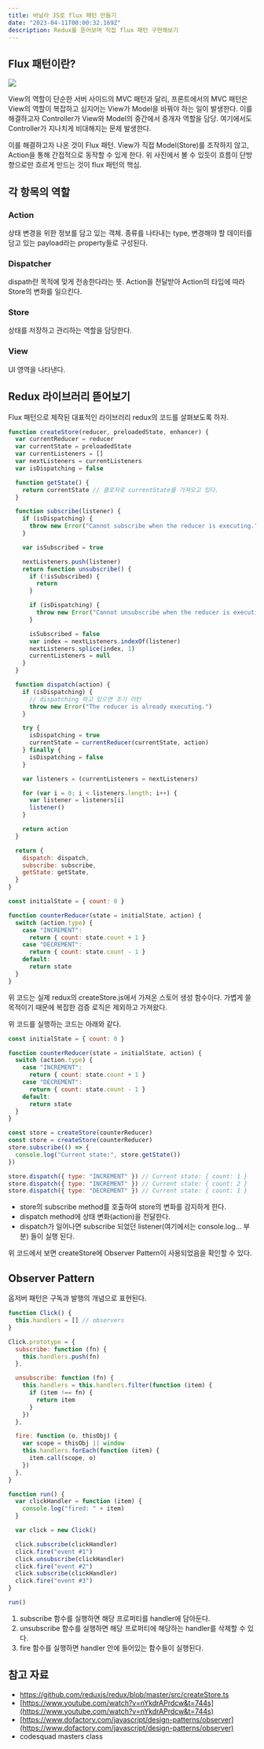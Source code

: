 ```yaml
---
title: 바닐라 JS로 flux 패턴 만들기
date: "2023-04-11T00:00:32.169Z"
description: Redux를 뜯어보며 직접 flux 패턴 구현해보기
---
```


## Flux 패턴이란?

![](https://velog.velcdn.com/images/realsnoopso/post/1530d289-b613-48be-8e66-c62cc1a8f877/image.png)

View의 역할이 단순한 서버 사이드의 MVC 패턴과 달리, 프론트에서의 MVC 패턴은 View의 역할이 복잡하고 심지어는 View가 Model을 바꿔야 하는 일이 발생한다. 이를 해결하고자 Controller가 View와 Model의 중간에서 중개자 역할을 담당. 여기에서도 Controller가 지나치게 비대해지는 문제 발생한다.

이를 해결하고자 나온 것이 Flux 패턴. View가 직접 Model(Store)를 조작하지 않고, Action을 통해 간접적으로 동작할 수 있게 한다. 위 사진에서 볼 수 있듯이 흐름이 단방향으로만 흐르게 만드는 것이 flux 패턴의 핵심.

## 각 항목의 역할

### Action

상태 변경을 위한 정보를 담고 있는 객체. 종류를 나타내는 type, 변경해야 할 데이터를 담고 있는 payload라는 property들로 구성된다.

### Dispatcher

dispath란 목적에 맞게 전송한다라는 뜻. Action을 전달받아 Action의 타입에 따라 Store의 변화를 일으킨다.

### Store

상태를 저장하고 관리하는 역할을 담당한다.

### View

UI 영역을 나타낸다.

## Redux 라이브러리 뜯어보기

Flux 패턴으로 제작된 대표적인 라이브러리 redux의 코드를 살펴보도록 하자.

```jsx
function createStore(reducer, preloadedState, enhancer) {
  var currentReducer = reducer
  var currentState = preloadedState
  var currentListeners = []
  var nextListeners = currentListeners
  var isDispatching = false

  function getState() {
    return currentState // 클로저로 currentState를 가져오고 있다.
  }

  function subscribe(listener) {
    if (isDispatching) {
      throw new Error("Cannot subscribe when the reducer is executing.")
    }

    var isSubscribed = true

    nextListeners.push(listener)
    return function unsubscribe() {
      if (!isSubscribed) {
        return
      }

      if (isDispatching) {
        throw new Error("Cannot unsubscribe when the reducer is executing.")
      }

      isSubscribed = false
      var index = nextListeners.indexOf(listener)
      nextListeners.splice(index, 1)
      currentListeners = null
    }
  }

  function dispatch(action) {
    if (isDispatching) {
      // dispatching 하고 있으면 조기 리턴
      throw new Error("The reducer is already executing.")
    }

    try {
      isDispatching = true
      currentState = currentReducer(currentState, action)
    } finally {
      isDispatching = false
    }

    var listeners = (currentListeners = nextListeners)

    for (var i = 0; i < listeners.length; i++) {
      var listener = listeners[i]
      listener()
    }

    return action
  }

  return {
    dispatch: dispatch,
    subscribe: subscribe,
    getState: getState,
  }
}

const initialState = { count: 0 }

function counterReducer(state = initialState, action) {
  switch (action.type) {
    case "INCREMENT":
      return { count: state.count + 1 }
    case "DECREMENT":
      return { count: state.count - 1 }
    default:
      return state
  }
}
```

위 코드는 실제 redux의 createStore.js에서 가져온 스토어 생성 함수이다. 가볍게 쓸 목적이기 때문에 복잡한 검증 로직은 제외하고 가져왔다. 

위 코드를 실행하는 코드는 아래와 같다.

```jsx
const initialState = { count: 0 }

function counterReducer(state = initialState, action) {
  switch (action.type) {
    case "INCREMENT":
      return { count: state.count + 1 }
    case "DECREMENT":
      return { count: state.count - 1 }
    default:
      return state
  }
}

const store = createStore(counterReducer)
const store = createStore(counterReducer)
store.subscribe(() => {
  console.log("Current state:", store.getState())
})

store.dispatch({ type: "INCREMENT" }) // Current state: { count: 1 }
store.dispatch({ type: "INCREMENT" }) // Current state: { count: 2 }
store.dispatch({ type: "DECREMENT" }) // Current state: { count: 1 }
```

- store의 subscribe method를 호출하여 store의 변화를 감지하게 한다.
- dispatch method에 상태 변화(action)을 전달한다.
- dispatch가 일어나면 subscribe 되었던 listener(여기에서는 console.log… 부분) 들이 실행 된다.

위 코드에서 보면 createStore에 Observer Pattern이 사용되었음을 확인할 수 있다.

## Observer Pattern

옵저버 패턴은 구독과 발행의 개념으로 표현된다.

```jsx
function Click() {
  this.handlers = [] // observers
}

Click.prototype = {
  subscribe: function (fn) {
    this.handlers.push(fn)
  },

  unsubscribe: function (fn) {
    this.handlers = this.handlers.filter(function (item) {
      if (item !== fn) {
        return item
      }
    })
  },

  fire: function (o, thisObj) {
    var scope = thisObj || window
    this.handlers.forEach(function (item) {
      item.call(scope, o)
    })
  },
}

function run() {
  var clickHandler = function (item) {
    console.log("fired: " + item)
  }

  var click = new Click()

  click.subscribe(clickHandler)
  click.fire("event #1")
  click.unsubscribe(clickHandler)
  click.fire("event #2")
  click.subscribe(clickHandler)
  click.fire("event #3")
}

run()
```

1. subscribe 함수를 실행하면 해당 프로퍼티를 handler에 담아둔다. 
2. unsubscribe 함수를 실행하면 해당 프로퍼티에 해당하는 handler를 삭제할 수 있다. 
3. fire 함수를 실행하면 handler 안에 들어있는 함수들이 실행된다.

## 참고 자료

- https://github.com/reduxjs/redux/blob/master/src/createStore.ts
- [https://www.youtube.com/watch?v=nYkdrAPrdcw&t=744s](https://www.youtube.com/watch?v=nYkdrAPrdcw&t=744s)
- [https://www.dofactory.com/javascript/design-patterns/observer](https://www.dofactory.com/javascript/design-patterns/observer)
- codesquad masters class
